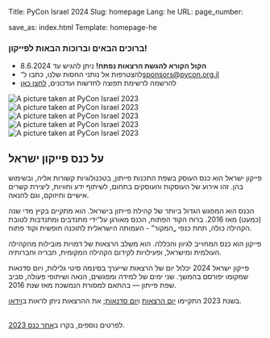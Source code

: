 Title: PyCon Israel 2024
Slug: homepage
Lang: he
URL:
page_number:

save_as: index.html
Template: homepage-he

<section id="plan">
  <h3>ברוכים הבאים וברוכות הבאות לפייקון!</h3>
  <ul class="fancy-list-marker">
<li><b>הקול הקורא להגשת הרצאות נפתח!</b> ניתן להגיש עד <time datetime="2024-06-08">8.6.2024</time>
<li>להצטרפות אל נותני החסות שלנו,
  כתבו ל־<a href="mailto:sponsors@pycon.org.il">sponsors@pycon.org.il</a>
<li>להרשמה לרשימת תפוצה לחדשות ועדכונים,
  <a href="https://lists.hamakor.org.il/postorius/lists/news.pycon.org.il">לחצו כאן</a>
  </ul>
</section>
<section id="pictures">
<span class="r1c1">
		<img src="../theme/img/2023/oren.jpg"
	 alt="A picture taken at PyCon Israel 2023"
	 title="A picture taken at PyCon Israel 2023">
</span>
<span class="r1c2">
		<img src="../theme/img/2023/irit-far.jpg"
	 alt="A picture taken at PyCon Israel 2023"
	 title="A picture taken at PyCon Israel 2023">
</span>
<span class="r2c1">
	  <img src="../theme/img/2023/irit-shai.jpg"
	   alt="A picture taken at PyCon Israel 2023"
	   title="A picture taken at PyCon Israel 2023">
</span>
<span class="r2c2">
		<img src="../theme/img/2023/pypods.jpg"
	 alt="A picture taken at PyCon Israel 2023"
	 title="A picture taken at PyCon Israel 2023">
</span>
<span class="r2c3">
		<img src="../theme/img/2023/elad.jpg"
	 alt="A picture taken at PyCon Israel 2023"
	 title="A picture taken at PyCon Israel 2023">
</span>
</section>
<section id="about">
  <h2>על כנס פייקון ישראל</h2>
  <p>

פייקון ישראל הוא כנס העוסק בשפת התכנות פייתון, בטכנולוגיות
קשורות אליה, ובשימוש בהן. זהו אירוע של העוסקות והעוסקים בתחום,
לשיתוף ידע וחוויות, ליצירת קשרים אישיים וחיזוקם, וגם להנאה.

  </p>
  <p>

הכנס הוא המפגש הגדול ביותר של קהילת פייתון בישראל. הוא מתקיים
בקיץ מדי שנה (כמעט) מאז 2016. ברוח הקוד הפתוח, הכנס מאורגן
על־ידי מתנדבים ומתנדבות לטובת הקהילה כולה, תחת כנפי „המקור” -
העמותה הישראלית לתוכנה חופשית וקוד פתוח.

  </p>
  <p>

פייקון הוא כנס המחוייב לגיוון והכללה. הוא משלב הרצאות של
דמויות מובילות מהקהילה העולמית ומישראל, ופעילויות לקידום
הקהילה המקומית, חבריה וחברותיה.


  </p>
  <p>

פייקון ישראל 2024 יכלול יום של הרצאות שייערך בסינמה סיטי
גלילות, ויום סדנאות שמקומו יפורסם בהמשך.  שני ימים של למידה
ומפגשים, הנאה ושיתופי פעולה, סביב שפת פייתון &mdash; בהתאם
למסורת הנמשכת מאז שנת 2016.

  </p>
  <p>

בשנת 2023
התקיימו <a href="https://photos.app.goo.gl/UVupGP8N7q3UVPct5">יום
הרצאות</a>
ו<a href="https://photos.app.goo.gl/B12ZznWWJN2cS2Sk6">יום
סדנאות</a>; את ההרצאות ניתן לראות
ב<a href="https://www.youtube.com/playlist?list=PLnOlTVPC-yFwhpiyjsC0V_98pqRbtwNgh">וידאו</a>.

  <br/>
  לפרטים נוספים, בקרו ב<a href="https://pycon.org.il/2023/heb/home.html">אתר כנס 2023</a>.
  </p>
</section>
